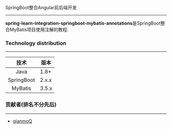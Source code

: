 SpringBoot整合Angular前后端开发

---

**spring-learn-integration-springboot-mybatis-annotations**是SpringBoot整合MyBatis项目使用注解的教程.

### Technology distribution

---

|技术|版本|
|:---:|---|
|Java|1.8+|
|SpringBoot|2.x.x|
|MyBatis|3.5.x|

### 贡献者(排名不分先后)

---

- [qianmoQ](https://github.com/qianmoQ)
